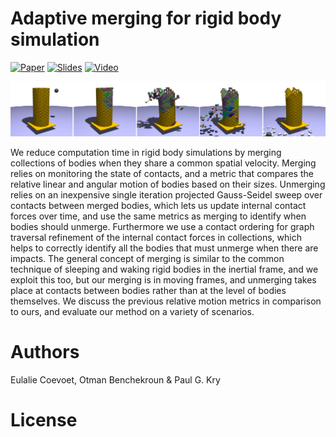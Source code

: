 # Adaptive merging for rigid body simulation

[![Paper](https://img.shields.io/badge/Paper-ACMSIGGRAPH-yellow.svg)]()
[![Slides](https://img.shields.io/badge/Slides-on_google_drive-blue.svg)]()
[![Video](https://img.shields.io/badge/Video-on_youtube-green.svg)](https://www.youtube.com/embed/mmVVRVt8EF4)

![TowerPlatform](https://github.com/EulalieCoevoet/AdaptiveMerging/blob/master/images/towerplatform.png "A tower on a mobile platform hit by a projectile.")

We reduce computation time in rigid body simulations by merging collections of bodies when they share a common spatial velocity. Merging relies on monitoring the state of contacts, and a metric that compares the relative linear and angular motion of bodies based on their sizes. Unmerging relies on an inexpensive single iteration projected Gauss-Seidel sweep over contacts between merged bodies, which lets us update internal contact forces over time, and use the same metrics as merging to identify when bodies should unmerge. Furthermore we use a contact ordering for graph traversal refinement of the internal contact forces in collections, which helps to correctly identify all the bodies that must unmerge when there are impacts. The general concept of merging is similar to the common technique of sleeping and waking rigid bodies in the inertial frame, and we exploit this too, but our merging is in moving frames, and unmerging takes place at contacts between bodies rather than at the level of bodies themselves. We discuss the previous relative motion metrics in comparison to ours, and evaluate our method on a variety of scenarios.

# Authors

Eulalie Coevoet, Otman Benchekroun & Paul G. Kry

# License 

